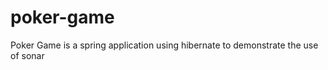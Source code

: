 poker-game
==========

Poker Game is a spring application using hibernate to demonstrate the use of sonar

